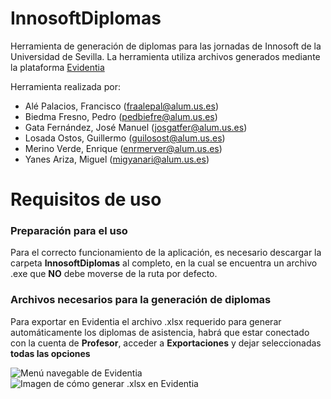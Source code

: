 # InnosoftDiplomas
Herramienta de generación de diplomas para las jornadas de Innosoft de la Universidad de Sevilla.
La herramienta utiliza archivos generados mediante la plataforma [Evidentia](https://github.com/drorganvidez/evidentia)

Herramienta realizada por:
* Alé Palacios, Francisco (fraalepal@alum.us.es)
* Biedma Fresno, Pedro (pedbiefre@alum.us.es)
* Gata Fernández, José Manuel (josgatfer@alum.us.es)
* Losada Ostos, Guillermo (guilosost@alum.us.es)
* Merino Verde, Enrique (enrmerver@alum.us.es)
* Yanes Ariza, Miguel (migyanari@alum.us.es)

# Requisitos de uso

### Preparación para el uso
Para el correcto funcionamiento de la aplicación, es necesario descargar la carpeta **InnosoftDiplomas** al completo, en la cual se encuentra un archivo .exe que **NO** debe moverse de la ruta por defecto.

### Archivos necesarios para la generación de diplomas
Para exportar en Evidentia el archivo .xlsx requerido para generar automáticamente los diplomas de asistencia, habrá que estar conectado con la cuenta de **Profesor**, acceder a **Exportaciones** y dejar seleccionadas **todas las opciones**

![Menú navegable de Evidentia](https://cdn.discordapp.com/attachments/768136234287366175/778612940278333480/unknown.png)
![Imagen de cómo generar .xlsx en Evidentia](https://cdn.discordapp.com/attachments/768136234287366175/778610418896863282/unknown.png)

